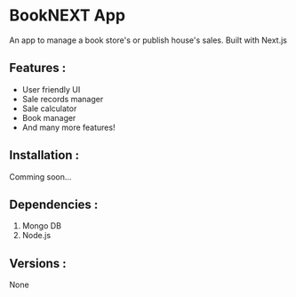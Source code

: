 # BookNEXT App

An app to manage a book store's or publish house's sales. Built with Next.js 

## Features :

- User friendly UI
- Sale records manager
- Sale calculator
- Book manager
- And many more features!

## Installation :

Comming soon...

## Dependencies :

1. Mongo DB
2. Node.js

## Versions :

None
